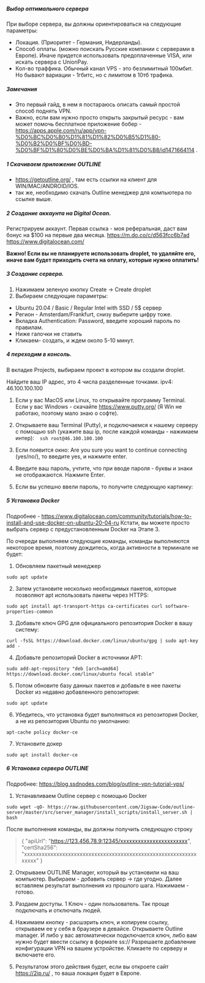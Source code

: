 ##### Выбор оптимального сервера
При выборе сервера, вы должны ориентироваться на следующие параметры:
- Локация. (Приоритет - Германия, Нидерланды).
- Способ оплаты. (можно поискать Русские компании с серверами в Европе). 
  Иначе придется использовать предоплаченные VISA, или искать сервера с UnionPay.
- Кол-во траффика. Обычный канал VPS - это безлимитный 100мбит. Но бывают вариации - 1гбитс, но с лимитом в 10тб трафика.

##### Замечания
- Это первый гайд, в нем я постараюсь описать самый простой способ поднять VPN. 
- Важно, если вам нужно просто открыть закрытый ресурс - вам может помочь бесплатное приложение бобер - https://apps.apple.com/ru/app/vpn-%D0%BC%D0%B0%D1%81%D1%82%D0%B5%D1%80-%D0%B2%D0%BF%D0%BD-%D0%BF%D1%80%D0%BE%D0%BA%D1%81%D0%B8/id1471664114 .

##### 1 Скачиваем приложение OUTLINE
- https://getoutline.org/ , там есть ссылки на клиент для WIN/MAC/ANDROID/IOS.
- так же, необходимо скачать Outline менеджер для компьютера по ссылке выше.

##### 2 Создание аккаунта на Digital Ocean.
Регистрируем аккаунт. Первая ссылка - моя реферальная, даст вам бонус на $100 на первые два месяца.
https://m.do.co/c/d563fcc6b7ad
https://www.digitalocean.com/

**Важно! Если вы не планируете использовать droplet, то удаляйте его, иначе вам будет приходить счета на оплату, которые нужно оплатить!**


##### 3 Создание сервера.
1. Нажимаем зеленую кнопку Create -> Create droplet
2. Выбираем следующие параметры:
- Ubuntu 20.04 / Basic / Regular Intel with SSD / 5$ сервер
- Регион - Amsterdam/Frankfurt, снизу выберите цифру тоже.
- Вкладка Authentication: Password, введите хороший пароль по правилам. 
- Ниже галочки не ставить
- Кликаем- создать, и ждем около 5-10 минут. 

##### 4 переходим в консоль. 
В вкладке Projects, выбираем проект в котором вы создали droplet.

Найдите ваш IP адрес, это 4 числа разделенные точками. 
ipv4: 46.100.100.100

1. Если у вас MacOS или Linux, то открывайте программу Terminal. 
Если у вас Windows - скачайте  https://www.putty.org/ (Я Win не работаю, поэтому мало знаю о софте). 

2. Открываете ваш Terminal (Putty), и подключаемся к нашему серверу с помощью ssh (укажите ваш ip, после каждой команды - нажимаем интер):
` ` `
ssh root@46.100.100.100
` ` `
3. Если появится окно:
Are you sure you want to continue connecting (yes/no/), то введите yes, и нажмите enter.

4. Введите ваш пароль, учтите, что при вводе пароля - буквы и знаки не отображаются. Нажмите Enter.

5. Если вы успешно ввели пароль, то получите следующую картинку:


##### 5 Установка Docker
Подробнее - https://www.digitalocean.com/community/tutorials/how-to-install-and-use-docker-on-ubuntu-20-04-ru
Кстати, вы можете просто выбрать сервер с предустановленным Docker на Этапе 3.

По очереди выполняем следующие команды, команды выполняются некоторое время, поэтому дождитесь, когда активности в терминале не будет: 

1. Обновляем пакетный менеджер
```
sudo apt update
```
2. Затем установите несколько необходимых пакетов, которые позволяют apt использовать пакеты через HTTPS:
```
sudo apt install apt-transport-https ca-certificates curl software-properties-common
```

3. Добавьте ключ GPG для официального репозитория Docker в вашу систему:
```
curl -fsSL https://download.docker.com/linux/ubuntu/gpg | sudo apt-key add -

```

4. Добавьте репозиторий Docker в источники APT:
```
sudo add-apt-repository "deb [arch=amd64] https://download.docker.com/linux/ubuntu focal stable"
```

5. Потом обновите базу данных пакетов и добавьте в нее пакеты Docker из недавно добавленного репозитория:
```shell
sudo apt update
```
6. Убедитесь, что установка будет выполняться из репозитория Docker, а не из репозитория Ubuntu по умолчанию:
```shell
apt-cache policy docker-ce
```
7. Установите докер
```shell
sudo apt install docker-ce
```

##### 6 Установка сервера OUTLINE
Подробнее: https://blog.ssdnodes.com/blog/outline-vpn-tutorial-vps/

1. Устанавливаем Outline сервер с помощью Docker
```shell
sudo wget -qO- https://raw.githubusercontent.com/Jigsaw-Code/outline-server/master/src/server_manager/install_scripts/install_server.sh | bash
```
После выполнения команды, вы должны получить следующую строку
>{
"apiUrl": "https://123.456.78.9:12345/xxxxxxxxxxxxxxxxxxxxxxx",
"certSha256": "xxxxxxxxxxxxxxxxxxxxxxxxxxxxxxxxxxxxxxxxxxxxxxxxxxxxxxxxxxxxxxxx"
}

2. Открываем OUTLINE Manager, который вы установили на ваш компьютер.
Выбираем - добавить сервер -> где угодно. Далее вставляем результат выполнения из прошлого шага.
Нажимаем - готово.
   
3. Раздаем доступы. 1 Ключ - один пользователь. Так проще подключать и отключать людей. 

4. Нажимаем кнопку - расшэрить ключ, и копируем ссылку, открываем ее у себя в браузере в девайсе. 
Открываете Outline manager. И либо у вас автоматически подключается ключ, либо вам нужно будет ввести ссылку в формате ss://
Разрешаете добавление конфигурации VPN на вашем устройстве. Кликаете по серверу и включаете его. 
   
5. Результатом этого действия будет, если вы откроете сайт https://2ip.ru/ , то ваша локация будет в Европе. 

